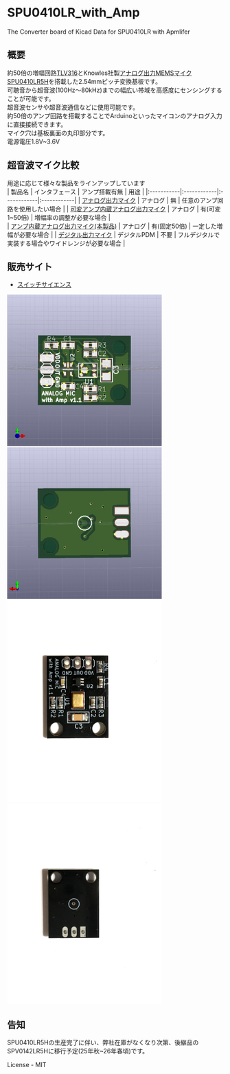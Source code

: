 # SPU0410LR_with_Amp
The Converter board of Kicad Data for SPU0410LR with Apmlifer

## 概要
約50倍の増幅回路[TLV316][0]とKnowles社製[アナログ出力MEMSマイクSPU0410LR5H][1]を搭載した2.54mmピッチ変換基板です。  
可聴音から超音波(100Hz～80kHz)までの幅広い帯域を高感度にセンシングすることが可能です。  
超音波センサや超音波通信などに使用可能です。  
約50倍のアンプ回路を搭載することでArduinoといったマイコンのアナログ入力に直接接続できます。  
マイク穴は基板裏面の丸印部分です。  
電源電圧1.8V~3.6V

## 超音波マイク比較
 用途に応じて様々な製品をラインアップしています  
| 製品名 | インタフェース | アンプ搭載有無 | 用途 | 
|:-----------|:------------|:------------|:------------|
| [アナログ出力マイク][A] | アナログ | 無 | 任意のアンプ回路を使用したい場合 | 
| [可変アンプ内蔵アナログ出力マイク][B] | アナログ | 有(可変1~50倍) | 増幅率の調整が必要な場合 |	
| [アンプ内蔵アナログ出力マイク(本製品)][C] |	アナログ | 有(固定50倍) | 一定した増幅が必要な場合	| 
| [デジタル出力マイク][D] |	デジタルPDM | 不要 | フルデジタルで実装する場合やワイドレンジが必要な場合 | 

## 販売サイト
  * [スイッチサイエンス][2]

<img src="https://github.com/meerstern/SPU0410LR_with_Amp/blob/master/img1.jpg" width="360">


<img src="https://github.com/meerstern/SPU0410LR_with_Amp/blob/master/img2.jpg" width="360">

<img src="https://github.com/meerstern/SPU0410LR_with_Amp/blob/master/photo1.JPG" width="360">


<img src="https://github.com/meerstern/SPU0410LR_with_Amp/blob/master/photo2.JPG" width="360">

## 告知
SPU0410LR5Hの生産完了に伴い、弊社在庫がなくなり次第、後継品のSPV0142LR5Hに移行予定(25年秋~26年春頃)です。

License - MIT

[1]: https://www.digikey.jp/product-detail/ja/knowles/SPU0410LR5H-QB-7/423-1139-1-ND/2420983 "*1"
[0]: http://www.tij.co.jp/product/jp/TLV316 "*0"
[2]: https://www.switch-science.com/products/5462

[A]: https://github.com/meerstern/SPU0410LR
[B]: https://github.com/meerstern/SPU0410LR_with_Amp
[C]: https://github.com/meerstern/SPU0410LR_with_VariableAmp
[D]: https://github.com/meerstern/SPH0641LU
